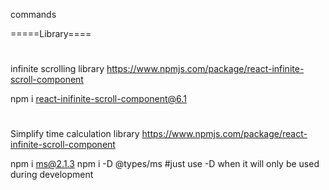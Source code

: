 commands


=====Library====
#
infinite scrolling library
https://www.npmjs.com/package/react-infinite-scroll-component

npm i react-inifinite-scroll-component@6.1 

#
Simplify time calculation library
https://www.npmjs.com/package/react-infinite-scroll-component

npm i ms@2.1.3
npm i -D @types/ms #just use -D when it will only be used during development